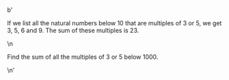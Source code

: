 b'<p>If we list all the natural numbers below 10 that are multiples of 3 or 5, we get 3, 5, 6 and 9. The sum of these multiples is 23.</p>\n<p>Find the sum of all the multiples of 3 or 5 below 1000.</p>\n'